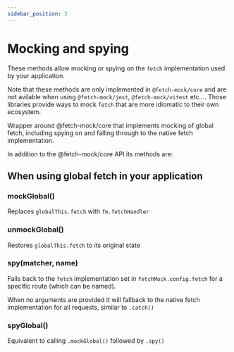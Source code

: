 ```yaml
---
sidebar_position: 3
---
```


# Mocking and spying

These methods allow mocking or spying on the `fetch` implementation used by your application.

Note that these methods are only implemented in `@fetch-mock/core` and are not avilable when using `@fetch-mock/jest`, `@fetch-mock/vitest` etc.... Those libraries provide ways to mock `fetch` that are more idiomatic to their own ecosystem.

Wrapper around @fetch-mock/core that implements mocking of global fetch, including spying on and falling through to the native fetch implementation.

In addition to the @fetch-mock/core API its methods are:

## When using global fetch in your application

### mockGlobal()

Replaces `globalThis.fetch` with `fm.fetchHandler`

### unmockGlobal()

Restores `globalThis.fetch` to its original state

### spy(matcher, name)

Falls back to the `fetch` implementation set in `fetchMock.config.fetch` for a specific route (which can be named).

When no arguments are provided it will fallback to the native fetch implementation for all requests, similar to `.catch()`

### spyGlobal()

Equivalent to calling `.mockGlobal()` followed by `.spy()`
